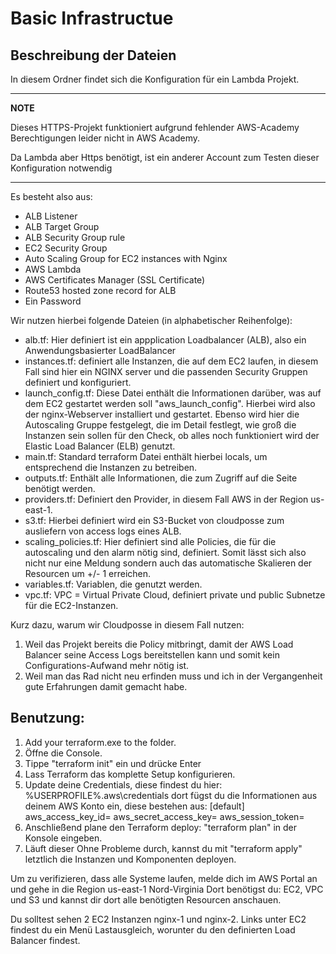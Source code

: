 # Basic Infrastructue

## Beschreibung der Dateien
In diesem Ordner findet sich die Konfiguration für ein Lambda Projekt. 

---
**NOTE**

Dieses HTTPS-Projekt funktioniert aufgrund fehlender AWS-Academy Berechtigungen leider nicht in AWS Academy.

Da Lambda aber Https benötigt, ist ein anderer Account zum Testen dieser Konfiguration notwendig

---

Es besteht also aus:
- ALB Listener
- ALB Target Group
- ALB Security Group rule
- EC2 Security Group
- Auto Scaling Group for EC2 instances with Nginx
- AWS Lambda
- AWS Certificates Manager (SSL Certificate)
- Route53 hosted zone record for ALB
- Ein Password

Wir nutzen hierbei folgende Dateien (in alphabetischer Reihenfolge):

- alb.tf: Hier definiert ist ein appplication Loadbalancer (ALB), also ein Anwendungsbasierter LoadBalancer
- instances.tf: definiert alle Instanzen, die auf dem EC2 laufen, in diesem Fall sind hier ein NGINX server und die passenden Security Gruppen definiert und konfiguriert.
- launch_config.tf: Diese Datei enthält die Informationen darüber, was auf dem EC2 gestartet werden soll "aws_launch_config". Hierbei wird also der nginx-Webserver installiert und gestartet. Ebenso wird hier die Autoscaling Gruppe festgelegt, die im Detail festlegt, wie groß die Instanzen sein sollen für den Check, ob alles noch funktioniert wird der Elastic Load Balancer (ELB) genutzt.
- main.tf: Standard terraform Datei enthält hierbei locals, um entsprechend die Instanzen zu betreiben.
- outputs.tf: Enthält alle Informationen, die zum Zugriff auf die Seite benötigt werden.
- providers.tf: Definiert den Provider, in diesem Fall AWS in der Region us-east-1.
- s3.tf: Hierbei definiert wird ein S3-Bucket von cloudposse zum ausliefern von access logs eines ALB.
- scaling_policies.tf: Hier definiert sind alle Policies, die für die autoscaling und den alarm nötig sind, definiert. Somit lässt sich also nicht nur eine Meldung sondern auch das automatische Skalieren der Resourcen um +/- 1 erreichen.
- variables.tf: Variablen, die genutzt werden.
- vpc.tf: VPC = Virtual Private Cloud, definiert private und public Subnetze für die EC2-Instanzen.

Kurz dazu, warum wir Cloudposse in diesem Fall nutzen:
1. Weil das Projekt bereits die Policy mitbringt, damit der AWS Load Balancer seine Access Logs bereitstellen kann und somit kein Configurations-Aufwand mehr nötig ist.
2. Weil man das Rad nicht neu erfinden muss und ich in der Vergangenheit gute Erfahrungen damit gemacht habe.


## Benutzung:
1. Add your terraform.exe to the folder.
2. Öffne die Console.
3. Tippe "terraform init" ein und drücke Enter
4. Lass Terraform das komplette Setup konfigurieren.
5. Update deine Credentials, diese findest du hier: %USERPROFILE%\.aws\credentials dort fügst du die Informationen aus deinem AWS Konto ein, diese bestehen aus:
   [default]
   aws_access_key_id=
   aws_secret_access_key=
   aws_session_token=
6. Anschließend plane den Terraform deploy: "terraform plan" in der Konsole eingeben.
7. Läuft dieser Ohne Probleme durch, kannst du mit "terraform apply" letztlich die Instanzen und Komponenten deployen.

Um zu verifizieren, dass alle Systeme laufen, melde dich im AWS Portal an und gehe in die Region us-east-1 Nord-Virginia
Dort benötigst du: EC2, VPC und S3 und kannst dir dort alle benötigten Resourcen anschauen.

Du solltest sehen 2 EC2 Instanzen nginx-1 und nginx-2.
Links unter EC2 findest du ein Menü Lastausgleich, worunter du den definierten Load Balancer findest. 
